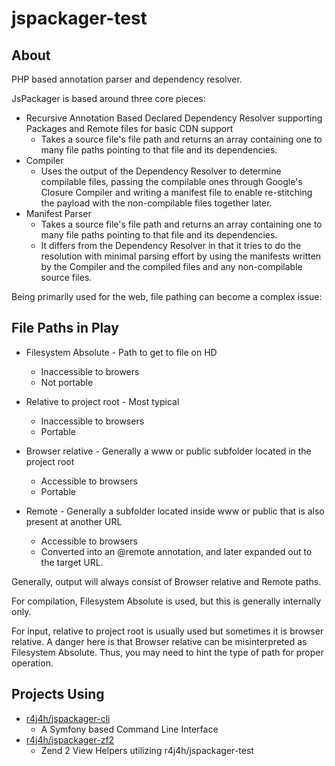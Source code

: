 jspackager-test
===============

About
------------

PHP based annotation parser and dependency resolver.

JsPackager is based around three core pieces:

- Recursive Annotation Based Declared Dependency Resolver supporting Packages and Remote files for basic CDN support
  - Takes a source file's file path and returns an array containing one to many file paths pointing to that file
  and its dependencies.
- Compiler
  - Uses the output of the Dependency Resolver to determine compilable files, passing the compilable ones through
   Google's Closure Compiler and writing a manifest file to enable re-stitching the payload with the
   non-compilable files together later.
- Manifest Parser
  - Takes a source file's file path and returns an array containing one to many file paths pointing to that file
   and its dependencies.
  - It differs from the Dependency Resolver in that it tries to do the resolution with minimal parsing effort by using
  the manifests written by the Compiler and the compiled files and any non-compilable source files.

Being primarily used for the web, file pathing can become a complex issue:

File Paths in Play
-------------

- Filesystem Absolute - Path to get to file on HD
  - Inaccessible to browers
  - Not portable

- Relative to project root - Most typical
  - Inaccessible to browsers
  - Portable

- Browser relative - Generally a www or public subfolder located in the project root
  - Accessible to browsers
  - Portable

- Remote - Generally a subfolder located inside www or public that is also present at another URL
  - Accessible to browsers
  - Converted into an @remote annotation, and later expanded out to the target URL.

Generally, output will always consist of Browser relative and Remote paths.

For compilation, Filesystem Absolute is used, but this is generally internally only.

For input, relative to project root is usually used but sometimes it is browser relative.
A danger here is that Browser relative can be misinterpreted as Filesystem Absolute. Thus, you may need to hint
the type of path for proper operation.



Projects Using
------------

- [r4j4h/jspackager-cli](https://github.com/r4j4h/jspackager-cli)
  - A Symfony based Command Line Interface
- [r4j4h/jspackager-zf2](https://github.com/r4j4h/jspackager-zf2)
  - Zend 2 View Helpers utilizing r4j4h/jspackager-test

